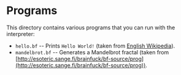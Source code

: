 Programs
========

This directory contains various programs that you can run with the interpreter:

* `hello.bf` -- Prints `Hello World!` (taken from [English
  Wikipedia](https://en.wikipedia.org/wiki/Brainfuck)).
* `mandelbrot.bf` -- Generates a Mandelbrot fractal (taken from
  [http://esoteric.sange.fi/brainfuck/bf-source/prog](http://esoteric.sange.fi/brainfuck/bf-source/prog)).
